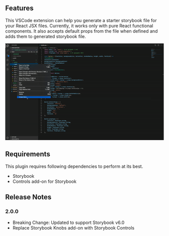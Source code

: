 ## Features

This VSCode extension can help you generate a starter storybook file for your React JSX files. Currently, it works only with pure React functional components. It also accepts default props from the file when defined and adds them to generated storybook file.

![](screenshot.gif)

## Requirements

This plugin requires following dependencies to perform at its best.

- Storybook
- Controls add-on for Storybook

## Release Notes

### 2.0.0

- Breaking Change: Updated to support Storybook v6.0
- Replace Storybook Knobs add-on with Storybook Controls
